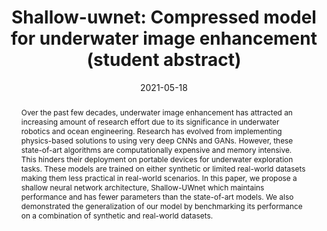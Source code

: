 ---
title: "Shallow-uwnet: Compressed model for underwater image enhancement (student abstract)"

# Authors
# If you created a profile for a user (e.g. the default `admin` user), write the username (folder name) here 
# and it will be replaced with their full name and linked to their profile.
authors:
- admin
- Apurva Swarnakar
- Kartik Mittal

# Author notes (optional)
author_notes:
- "Equal contribution"
- "Equal contribution"
- "Equal contribution"

date: "2021-05-18"
doi: ""

# Schedule page publish date (NOT publication's date).
publishDate: "2021-05-18"

# Publication type.
# Legend: 0 = Uncategorized; 1 = Conference paper; 2 = Journal article;
# 3 = Preprint / Working Paper; 4 = Report; 5 = Book; 6 = Book section;
# 7 = Thesis; 8 = Patent
publication_types: ["1"]

# Publication name and optional abbreviated publication name.
publication: In *Proceedings of the AAAI Conference on Artificial Intelligence*
publication_short: In *AAAI 2021*

abstract: Over the past few decades, underwater image enhancement has attracted an increasing amount of research effort due to its significance in underwater robotics and ocean engineering. Research has evolved from implementing physics-based solutions to using very deep CNNs and GANs. However, these state-of-art algorithms are computationally expensive and memory intensive. This hinders their deployment on portable devices for underwater exploration tasks. These models are trained on either synthetic or limited real-world datasets making them less practical in real-world scenarios. In this paper, we propose a shallow neural network architecture, Shallow-UWnet which maintains performance and has fewer parameters than the state-of-art models. We also demonstrated the generalization of our model by benchmarking its performance on a combination of synthetic and real-world datasets.

# Summary. An optional shortened abstract.
summary:  Model Compression And Acceleration, Underwater Image Enhancement, Low-light Image Enhancement, Convolutional Neural Network

tags: []

# Display this page in the Featured widget?
featured: true

# Custom links (uncomment lines below)
# links:
# - name: Custom Link
#   url: http://example.org

url_pdf: 'https://www.aaai.org/AAAI21Papers/SA-417.NaikA.pdf'
url_code: 'https://github.com/mkartik/Shallow-UWnet/'
url_poster: 'https://drive.google.com/file/d/1FJEiLsrc4POcmS2nk7InGexrE_SWzPQE/view?usp=sharing'
url_project: ''
url_slides: 'https://drive.google.com/file/d/1RleK755fz2yc-FiUJRFSsF8RmaCIfRt6/view?usp=sharing'
url_video: ''

# Featured image
# To use, add an image named `featured.jpg/png` to your page's folder. 
image:
  caption: 'Image credit: [**Unsplash**](https://unsplash.com/photos/pLCdAaMFLTE)'
  focal_point: ""
  preview_only: false

# Associated Projects (optional).
#   Associate this publication with one or more of your projects.
#   Simply enter your project's folder or file name without extension.
#   E.g. `internal-project` references `content/project/internal-project/index.md`.
#   Otherwise, set `projects: []`.
projects:
- example

# Slides (optional).
#   Associate this publication with Markdown slides.
#   Simply enter your slide deck's filename without extension.
#   E.g. `slides: "example"` references `content/slides/example/index.md`.
#   Otherwise, set `slides: ""`.
slides: example
---
